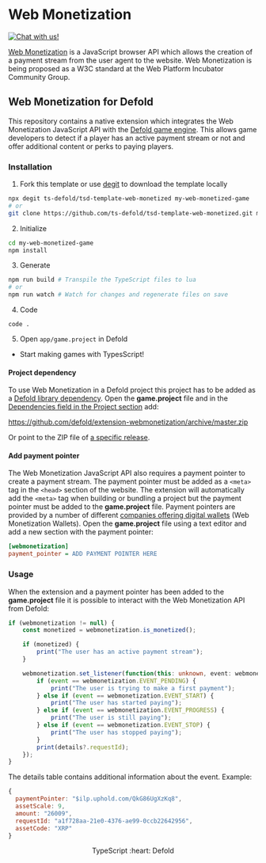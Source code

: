 # Web Monetization
<a href="https://discord.gg/eukcq5m"><img alt="Chat with us!" src="https://img.shields.io/discord/766898804896038942.svg?colorB=7581dc&logo=discord&logoColor=white"></a>

[Web Monetization](https://webmonetization.org/) is a JavaScript browser API which allows the creation of a payment stream from the user agent to the website. Web Monetization is being proposed as a W3C standard at the Web Platform Incubator Community Group.


## Web Monetization for Defold

This repository contains a native extension which integrates the Web Monetization JavaScript API with the [Defold game engine](https://www.defold.com). This allows game developers to detect if a player has an active payment stream or not and offer additional content or perks to paying players.


### Installation
1. Fork this template or use [degit](https://www.npmjs.com/package/degit) to download the template locally
```bash
npx degit ts-defold/tsd-template-web-monetized my-web-monetized-game
# or
git clone https://github.com/ts-defold/tsd-template-web-monetized.git my-web-monetized-game
```

2. Initialize
```bash
cd my-web-monetized-game
npm install
```

3. Generate
```bash
npm run build # Transpile the TypeScript files to lua
# or
npm run watch # Watch for changes and regenerate files on save
```

4. Code
```
code .
```

5. Open `app/game.project` in Defold
- Start making games with TypesScript!

#### Project dependency

To use Web Monetization in a Defold project this project has to be added as a [Defold library dependency](http://www.defold.com/manuals/libraries/). Open the **game.project** file and in the [Dependencies field in the Project section](https://defold.com/manuals/project-settings/#dependencies) add:

https://github.com/defold/extension-webmonetization/archive/master.zip

Or point to the ZIP file of [a specific release](https://github.com/defold/extension-webmonetization/releases).

#### Add payment pointer

The Web Monetization JavaScript API also requires a payment pointer to create a payment stream. The payment pointer must be added as a `<meta>` tag in the `<head>` section of the website. The extension will automatically add the `<meta>` tag when building or bundling a project but the payment pointer must be added to the **game.project** file. Payment pointers are provided by a number of different [companies offering digital wallets](https://webmonetization.org/) (Web Monetization Wallets). Open the **game.project** file using a text editor and add a new section with the payment pointer:

```ini
[webmonetization]
payment_pointer = ADD PAYMENT POINTER HERE
```

### Usage

When the extension and a payment pointer has been added to the **game.project** file it is possible to interact with the Web Monetization API from Defold:

```ts
if (webmonetization != null) {
    const monetized = webmonetization.is_monetized();

    if (monetized) {
        print("The user has an active payment stream");
    }

    webmonetization.set_listener(function(this: unknown, event: webmonetization.Event, details?: webmonetization.EventDetails) {
        if (event == webmonetization.EVENT_PENDING) {
            print("The user is trying to make a first payment");
        } else if (event == webmonetization.EVENT_START) {
            print("The user has started paying");
        } else if (event == webmonetization.EVENT_PROGRESS) {
            print("The user is still paying");
        } else if (event == webmonetization.EVENT_STOP) {
            print("The user has stopped paying");
        }
        print(details?.requestId);
    });
}
```

The details table contains additional information about the event. Example:

```js
{
  paymentPointer: "$ilp.uphold.com/QkG86UgXzKq8",
  assetScale: 9,
  amount: "26009",
  requestId: "a1f728aa-21e0-4376-ae99-0ccb22642956",
  assetCode: "XRP"
}
```

<p align="center" class="h4">
  TypeScript :heart: Defold
</p>
